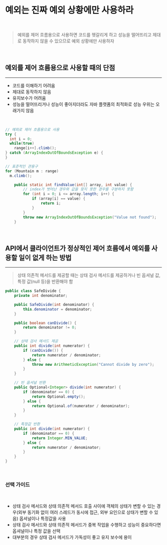 # 예외는 진짜 예외 상황에만 사용하라

<br>

> 예외를 제어 흐름용으로 사용하면 코드를 헷갈리게 하고 성능을 떨어뜨리고 제대로 동작하지 않을 수 있으므로 예외 상황에만 사용하자

<br>

## 예외를 제어 흐름용으로 사용할 때의 단점

---

 - 코드를 이해하기 어려움
 - 제대로 동작하지 않음
 - 유지보수가 어려움
 - 성능을 떨어뜨리거나 성능이 좋아지더라도 자바 플랫폼의 최적화로 성능 우위는 오래가지 않음

<br>

```java
// 예외로 제어 흐름용으로 사용
try {
  int i = 0;
  while(true)
    range[i++].climb();
} catch (ArrayIndexOutOfBoundsException e) {
}

// 표준적인 관용구
for (Mountain m : range)
  m.climb();
```

```java
    public static int findValue(int[] array, int value) {
        // index가 벗어난 경우와 값을 찾지 못한 경우를 구분하지 못함
        for (int i = 0; i <= array.length; i++) {
            if (array[i] == value) {
                return i;
            }
        }
        throw new ArrayIndexOutOfBoundsException("Value not found");
    }
```

<br>

## API에서 클라이언트가 정상적인 제어 흐름에서 예외를 사용할 일이 없게 하는 방법

---

> 상태 의존적 메서드를 제공할 때는 상태 검사 메서드를 제공하거나 빈 옵셔널 값, 특정 값(null 등)을 반환해야 함

```java
public class SafeDivide {
    private int denominator;

    public SafeDivide(int denominator) {
        this.denominator = denominator;
    }

    public boolean canDivide() {
        return denominator != 0;
    }

    // 상태 검사 메서드 제공
    public int divide(int numerator) {
        if (canDivide()) {
            return numerator / denominator;
        } else {
            throw new ArithmeticException("Cannot divide by zero");
        }
    }

    // 빈 옵셔널 반환 
    public Optional<Integer> divide(int numerator) {
        if (denominator == 0) {
            return Optional.empty();
        } else {
            return Optional.of(numerator / denominator);
        }
    }

    // 특정값 반환
    public int divide(int numerator) {
        if (denominator == 0) {
            return Integer.MIN_VALUE;
        } else {
            return numerator / denominator;
        }
    }
}
```

<br>

 ### 선택 가이드

 <br>

 - 상태 검사 메서드와 상태 의존적 메서드 호출 사이에 객체의 상태가 변할 수 있는 경우(외부 동기화 없이 여러 스레드가 동시에 접근, 외부 요인으로 상태가 변할 수 있음) 옵셔널이나 특정값을 사용
 - 상태 검사 메서드와 상태 의존적 메서드가 중복 작업을 수행하고 성능이 중요하다면 옵셔널이나 특정 값을 선택
 - 대부분의 경우 상태 검사 메서드가 가독성이 좋고 유지 보수에 용이

